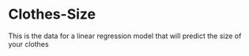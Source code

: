 # Clothes-Size
This is the data for a linear regression model that will predict the size of your clothes
